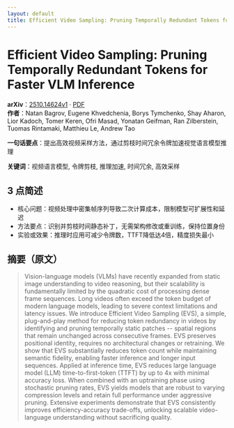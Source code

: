 ```yaml
---
layout: default
title: Efficient Video Sampling: Pruning Temporally Redundant Tokens for Faster VLM Inference
---
```


# Efficient Video Sampling: Pruning Temporally Redundant Tokens for Faster VLM Inference
**arXiv**：[2510.14624v1](https://arxiv.org/abs/2510.14624) · [PDF](https://arxiv.org/pdf/2510.14624.pdf)  
**作者**：Natan Bagrov, Eugene Khvedchenia, Borys Tymchenko, Shay Aharon, Lior Kadoch, Tomer Keren, Ofri Masad, Yonatan Geifman, Ran Zilberstein, Tuomas Rintamaki, Matthieu Le, Andrew Tao  

**一句话要点**：提出高效视频采样方法，通过剪枝时间冗余令牌加速视觉语言模型推理

**关键词**：视频语言模型, 令牌剪枝, 推理加速, 时间冗余, 高效采样

## 3 点简述
- 核心问题：视频处理中密集帧序列导致二次计算成本，限制模型可扩展性和延迟
- 方法要点：识别并剪枝时间静态补丁，无需架构修改或重训练，保持位置身份
- 实验或效果：推理时应用可减少令牌数，TTFT降低达4倍，精度损失最小

## 摘要（原文）

> Vision-language models (VLMs) have recently expanded from static image
> understanding to video reasoning, but their scalability is fundamentally
> limited by the quadratic cost of processing dense frame sequences. Long videos
> often exceed the token budget of modern language models, leading to severe
> context limitations and latency issues. We introduce Efficient Video Sampling
> (EVS), a simple, plug-and-play method for reducing token redundancy in videos
> by identifying and pruning temporally static patches -- spatial regions that
> remain unchanged across consecutive frames. EVS preserves positional identity,
> requires no architectural changes or retraining. We show that EVS substantially
> reduces token count while maintaining semantic fidelity, enabling faster
> inference and longer input sequences. Applied at inference time, EVS reduces
> large language model (LLM) time-to-first-token (TTFT) by up to 4x with minimal
> accuracy loss. When combined with an uptraining phase using stochastic pruning
> rates, EVS yields models that are robust to varying compression levels and
> retain full performance under aggressive pruning. Extensive experiments
> demonstrate that EVS consistently improves efficiency-accuracy trade-offs,
> unlocking scalable video-language understanding without sacrificing quality.

